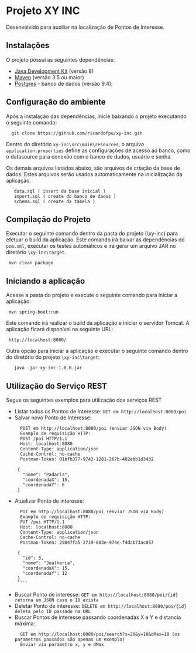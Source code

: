 # Projeto XY INC

Desenvolvido para auxiliar na localização de Pontos de Interesse.

## Instalações ##
O projeto possui as seguintes dependências:

* [Java Development Kit](http://www.oracle.com/technetwork/java/javase/downloads/index.html) (versão 8)
* [Maven](https://maven.apache.org/) (versão 3.5 ou maior)
* [Postgres](https://www.postgresql.org/download/) - banco de dados (versão 9.4);

## Configuração do ambiente ##

Após a instalação das dependências, inicie baixando o projeto executando o seguinte comando:
```
  git clone https://github.com/ricardofpu/xy-inc.git
```
Dentro do diretório `` xy-inc\src\main\resources ``, o arquivo `` application.properties `` define as configurações de acesso ao banco, como o datasource para conexão com o banco de dados, usuário e senha.

Os demais arquivos listados abaixo, são arquivos de criação da base de dados. Estes arquivos serão usados automaticamente na inicialização da aplicação.
```
   data.sql ( insert da base inicial )
   import.sql ( create do banco de dados )
   schema.sql ( create da tabela )
```
## Compilação do Projeto ##

Executar o seguinte comando dentro da pasta do projeto (\xy-inc) para efetuar o build da aplicação. Este comando irá baixar as dependências do `` pom.xml ``, executar os testes automáticos e irá gerar um arquivo JAR no diretório `` \xy-inc\target ``.
```
 mvn clean package
```
## Iniciando a aplicação ##

Acesse a pasta do projeto e execute o seguinte comando para iniciar a aplicação:
```
 mvn spring-boot:run
```
Este comando irá realizar o build da aplicação e iniciar o servidor Tomcat. A aplicação ficará disponível na seguinte URL:
```
 http://localhost:8080/
```
Outra opção para iniciar a aplicação e executar o seguinte comando dentro do diretório do projeto `` \xy-inc\target ``:
```
   java -jar xy-inc-1.0.0.jar
```
## Utilização do Serviço REST ##

Segue os seguintes exemplos para utilização dos serviços REST

* Listar todos os Pontos de Interesse: 
     ``
     GET em http://localhost:8080/poi
     ``
* Salvar novo Ponto de Interesse: 
     ````
       POST em http://localhost:8080/poi (enviar JSON via Body)
       Examplo de requisição HTTP:
       POST /poi HTTP/1.1
       Host: localhost:8080
       Content-Type: application/json
       Cache-Control: no-cache
       Postman-Token: 01bfb377-9742-1281-267b-402ebb1d3432

      {
        "nome": "Padaria",
        "coordenadaX": 15,
        "coordenadaY": 6
      }
     ````
* Atualizar Ponto de interesse: 
     ````
       PUT em http://localhost:8080/poi (enviar JSON via Body)
       Examplo de requisição HTTP:
       PUT /poi HTTP/1.1
       Host: localhost:8080
       Content-Type: application/json
       Cache-Control: no-cache
       Postman-Token: 29847fa5-2719-803e-974e-f4dab73ac857

      {
        "id": 3,
        "nome": "Joalheria",
        "coordenadaX": 15,
        "coordenadaY": 12
      }
      ````
* Buscar Ponto de interesse: 
     ``
     GET em http://localhost:8080/poi/{id} retorna um JSON caso o ID exista 
     ``
* Deletar Ponto de interesse: 
    ``
      DELETE em http://localhost:8080/poi/{id} deleta pelo ID passado na URL
    ``
* Buscar Pontos de interesse passando coordenadas X e Y e distancia máxima:
    ````
      GET em http://localhost:8080/poi/search?x=20&y=10&dMax=10 (os parametros passados são apenas um exemplo) 
      Enviar via parametro x, y e dMax
    ````



